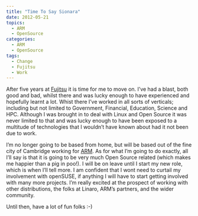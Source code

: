 ```yaml
---
title: "Time To Say Sionara"
date: 2012-05-21
topics:
  - ARM
  - OpenSource
categories:
  - ARM
  - OpenSource
tags:
  - Change
  - Fujitsu
  - Work
---
```

After five years at [Fujitsu][1] it is time for me to move on. I’ve had a blast, both good and bad, whilst there and was lucky enough to have experienced and hopefully learnt a lot. Whist there I’ve worked in all sorts of verticals; including but not limited to Government, Financial, Education, Science and HPC. Although I was brought in to deal with Linux and Open Source it was never limited to that and was lucky enough to have been exposed to a multitude of technologies that I wouldn’t have known about had it not been due to work.

 [1]: http://www.fujitsu.com/uk/ "Fujitsu UK"

I’m no longer going to be based from home, but will be based out of the fine city of Cambridge working for [ARM][2]. As for what I’m going to do exactly, all I’ll say is that it is going to be very much Open Source related (which makes me happier than a pig in poo!). I will be on leave until I start my new role, which is when I’ll tell more. I am confident that I wont need to curtail my involvement with openSUSE, if anything I will have to start getting involved with many more projects. I’m really excited at the prospect of working with other distributions, the folks at Linaro, ARM’s partners, and the wider community.

 [2]: http://www.arm.com/ "The architecture for the digital world"

Until then, have a lot of fun folks :-)
